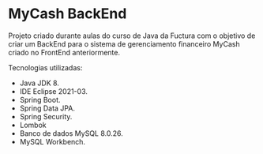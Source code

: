 # MyCash BackEnd

Projeto criado durante aulas do curso de Java da Fuctura com o objetivo de criar um BackEnd para o sistema de gerenciamento financeiro MyCash criado no FrontEnd anteriormente.

Tecnologias utilizadas:
- Java JDK 8.
- IDE Eclipse 2021-03.
- Spring Boot.
- Spring Data JPA.
- Spring Security.
- Lombok
- Banco de dados MySQL 8.0.26.
- MySQL Workbench.
